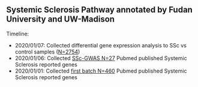 ## Systemic Sclerosis Pathway annotated by Fudan University and UW-Madison

Timeline: 

* 2020/01/07: Collected differential gene expression analysis to SSc vs control samples ([N=2754](https://www.ncbi.nlm.nih.gov/pmc/articles/PMC5394431/))
* 2020/01/06: Collected [SSc-GWAS N=27](N27-GEAS-SSc.txt) Pubmed published Systemic Sclerosis reported genes
* 2020/01/01: Collected [first batch N=460](460SSc.txt) Pubmed published Systemic Sclerosis reported genes
